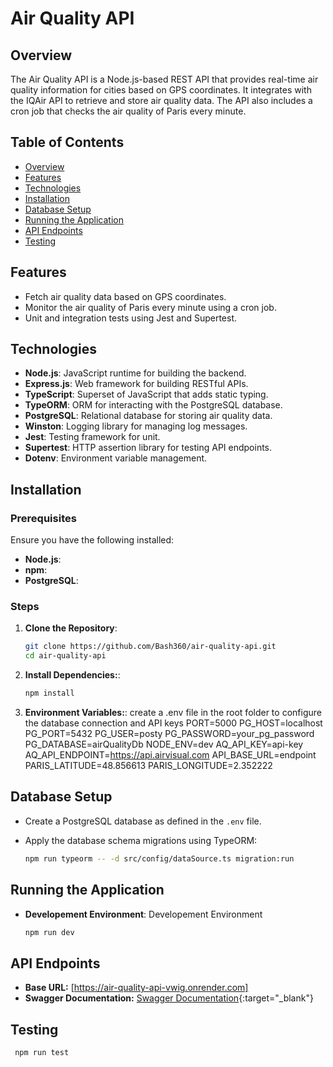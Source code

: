 # Air Quality API

## Overview

The Air Quality API is a Node.js-based REST API that provides real-time air quality information for cities based on GPS coordinates. It integrates with the IQAir API to retrieve and store air quality data. The API also includes a cron job that checks the air quality of Paris every minute.

## Table of Contents

- [Overview](#overview)
- [Features](#features)
- [Technologies](#technologies)
- [Installation](#installation)
- [Database Setup](#database-setup)
- [Running the Application](#running-the-application)
- [API Endpoints](#api-endpoints)
- [Testing](#testing)

## Features

- Fetch air quality data based on GPS coordinates.
- Monitor the air quality of Paris every minute using a cron job.
- Unit and integration tests using Jest and Supertest.

## Technologies

- **Node.js**: JavaScript runtime for building the backend.
- **Express.js**: Web framework for building RESTful APIs.
- **TypeScript**: Superset of JavaScript that adds static typing.
- **TypeORM**: ORM for interacting with the PostgreSQL database.
- **PostgreSQL**: Relational database for storing air quality data.
- **Winston**: Logging library for managing log messages.
- **Jest**: Testing framework for unit.
- **Supertest**: HTTP assertion library for testing API endpoints.
- **Dotenv**: Environment variable management.

## Installation

### Prerequisites

Ensure you have the following installed:

- **Node.js**:
- **npm**:
- **PostgreSQL**:

### Steps

1. **Clone the Repository**:

   ```bash
   git clone https://github.com/Bash360/air-quality-api.git
   cd air-quality-api

2. **Install Dependencies:**:

   ```bash 
   npm install 

3. **Environment Variables:**:
  create a .env file in the root folder to configure the database connection and API keys
  PORT=5000
  PG_HOST=localhost
  PG_PORT=5432
  PG_USER=posty
  PG_PASSWORD=your_pg_password
  PG_DATABASE=airQualityDb
  NODE_ENV=dev
  AQ_API_KEY=api-key
  AQ_API_ENDPOINT=https://api.airvisual.com
  API_BASE_URL=endpoint
  PARIS_LATITUDE=48.856613
  PARIS_LONGITUDE=2.352222


## Database Setup

- Create a PostgreSQL database as defined in the `.env` file.
- Apply the database schema migrations using TypeORM:

  ```bash
  npm run typeorm -- -d src/config/dataSource.ts migration:run


## Running the Application 
- **Developement Environment**: Developement Environment
  ```bash
  npm run dev


## API Endpoints

- **Base URL:** [https://air-quality-api-vwig.onrender.com]
- **Swagger Documentation:** [Swagger Documentation](https://air-quality-api-vwig.onrender.com/api-docs){:target="_blank"}


## Testing

  ```bash
   npm run test


